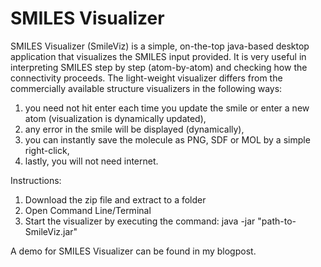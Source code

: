 SMILES Visualizer
========

SMILES Visualizer (SmileViz) is a simple, on-the-top java-based desktop application that visualizes the SMILES input provided. It is very useful in interpreting SMILES step by step (atom-by-atom) and checking how the connectivity proceeds. The light-weight visualizer differs from the commercially available structure visualizers in the following ways:

1. you need not hit enter each time you update the smile or enter a new atom (visualization is dynamically updated),
2. any error in the smile will be displayed (dynamically),
3. you can instantly save the molecule as PNG, SDF or MOL by a simple right-click,
4. lastly, you will not need internet.


Instructions: 

1. Download the zip file and extract to a folder
2. Open Command Line/Terminal
3. Start the visualizer by executing the command: java -jar "path-to-SmileViz.jar"


A demo for SMILES Visualizer can be found in my blogpost.
